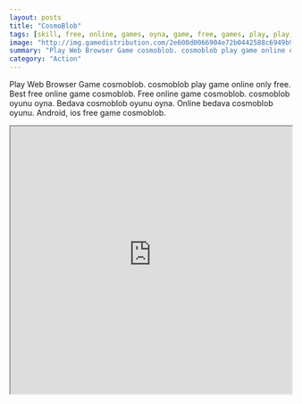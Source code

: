 ```yaml
---
layout: posts
title: "CosmoBlob"
tags: [skill, free, online, games, oyna, game, free, games, play, play, games]
image: "http://img.gamedistribution.com/2e600d0066904e72b0442588c6949b9f.jpg"
summary: "Play Web Browser Game cosmoblob. cosmoblob play game online only free. Best free online game cosmoblob. Free online game cosmoblob. cosmoblob oyunu oyna. Bedava cosmoblob oyunu oyna. Online bedava cosmoblob oyunu. Android, ios free game cosmoblob."
category: "Action"
---
```


Play Web Browser Game cosmoblob. cosmoblob play game online only free. Best free online game cosmoblob. Free online game cosmoblob. cosmoblob oyunu oyna. Bedava cosmoblob oyunu oyna. Online bedava cosmoblob oyunu. Android, ios free game cosmoblob.

<iframe width="100%" height="480px;" src="http://flash.gamedistribution.com?game=2e600d0066904e72b0442588c6949b9f"></iframe>